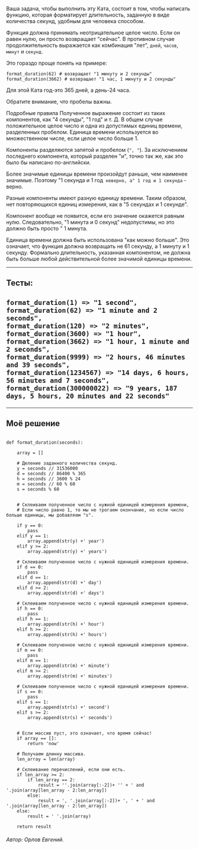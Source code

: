 Ваша задача, чтобы выполнить эту Ката, состоит в том, чтобы написать функцию, которая форматирует длительность, заданную в виде количества секунд, удобным для человека способом.

Функция должна принимать неотрицательное целое число. Если он равен нулю, он просто возвращает "сейчас". В противном случае продолжительность выражается как комбинация "лет", `дней`, `часов`, `минут` и `секунд`.

Это гораздо проще понять на примере:
```
format_duration(62) # возвращает "1 минуту и 2 секунды"
format_duration(3662) # возвращает "1 час, 1 минуту и 2 секунды"
```
Для этой Ката год-это 365 дней, а день-24 часа.

Обратите внимание, что пробелы важны.

Подробные правила
Полученное выражение состоит из таких компонентов, как "4 секунды", "1 год" и т. Д. В общем случае положительное целое число и одна из допустимых единиц времени, разделенных пробелом. Единица времени используется во множественном числе, если целое число больше 1.

Компоненты разделяются запятой и пробелом (`", "`). За исключением последнего компонента, который разделен "и", точно так же, как это было бы написано по-английски.

Более значимые единицы времени произойдут раньше, чем наименее значимые. Поэтому "1 секунда и 1 год` неверно, а" 1 год и 1 секунда` - верно.

Разные компоненты имеют разную единицу времени. Таким образом, нет повторяющихся единиц измерения, как в "5 секундах и 1 секунде".

Компонент вообще не появится, если его значение окажется равным нулю. Следовательно, "1 минута и 0 секунд" недопустимы, но это должно быть просто " 1 минута.

Единица времени должна быть использована "как можно больше". Это означает, что функция должна возвращать не 61 секунду, а 1 минуту и 1 секунду. Формально длительность, указанная компонентом, не должна быть больше любой действительной более значимой единицы времени.
<hr>

<h2>Тесты:<h2>

```
format_duration(1) => "1 second",
format_duration(62) => "1 minute and 2 seconds",
format_duration(120) => "2 minutes",
format_duration(3600) => "1 hour",
format_duration(3662) => "1 hour, 1 minute and 2 seconds",
format_duration(9999) => "2 hours, 46 minutes and 39 seconds",
format_duration(1234567) => "14 days, 6 hours, 56 minutes and 7 seconds",
format_duration(300000022) => "9 years, 187 days, 5 hours, 20 minutes and 22 seconds"
```

<hr>

<h2>Моё решение</h2>

```

def format_duration(seconds):

    array = []
    
    # Деление заданного количества секунд.
    y = seconds // 31536000
    d = seconds // 86400 % 365
    h = seconds // 3600 % 24
    m = seconds // 60 % 60
    s = seconds % 60
    
    
    # Склеиваем полученное число с нужной единицей измерения времени,
    # Если число равно 1, то мы не трогаем окончание, но если число больше единицы, мы добавляем "s".
    
    if y == 0:
        pass
    elif y == 1:
        array.append(str(y) +' year')
    elif y >= 2:
        array.append(str(y) +' years')
        
    # Склеиваем полученное число с нужной единицей измерения времени.
    if d == 0:
        pass
    elif d == 1:
        array.append(str(d) +' day')
    elif d >= 2:
        array.append(str(d) +' days')
        
    # Склеиваем полученное число с нужной единицей измерения времени.
    if h == 0:
        pass
    elif h == 1:
        array.append(str(h) +' hour')
    elif h >= 2:
        array.append(str(h) +' hours')
        
    # Склеиваем полученное число с нужной единицей измерения времени.
    if m == 0:
        pass
    elif m == 1:
        array.append(str(m) +' minute')
    elif m >= 2:
        array.append(str(m) +' minutes')
        
    # Склеиваем полученное число с нужной единицей измерения времени.
    if s == 0:
        pass
    elif s == 1:
        array.append(str(s) +' second')
    elif s >= 2:
        array.append(str(s) +' seconds')
    
    
    # Если массив пуст, это означает, что время сейчас!
    if array == []:
        return 'now'
    
    # Получаем длинну массива.
    len_array = len(array)
    
    # Склеивание перечислений, если они есть.
    if len_array >= 2:
        if len_array == 2:
            result = ''.join(array[:-2])+ '' + ' and '.join(array[len_array - 2:len_array])
        else:
            result = ', '.join(array[:-2])+ ', ' + ' and '.join(array[len_array - 2:len_array])
    else:
        result = ' '.join(array)
    
    return result
```

<h6><span>Автор:</span> Орлов Евгений.</h6>
